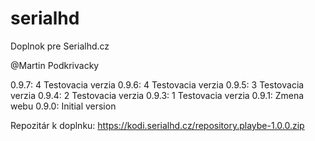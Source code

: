 # serialhd
Doplnok pre Serialhd.cz

@Martin Podkrivacky

0.9.7: 4 Testovacia verzia
0.9.6: 4 Testovacia verzia
0.9.5: 3 Testovacia verzia
0.9.4: 2 Testovacia verzia
0.9.3: 1 Testovacia verzia
0.9.1: Zmena webu
0.9.0: Initial version

Repozitár k doplnku: https://kodi.serialhd.cz/repository.playbe-1.0.0.zip

